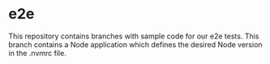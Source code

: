 # e2e

This repository contains branches with sample code for our e2e tests. This branch contains a Node application which defines the desired Node version in the .nvmrc file.
